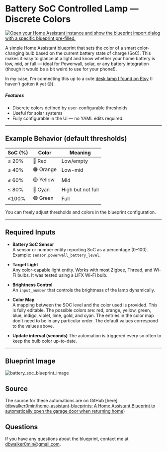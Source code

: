 # Battery SoC Controlled Lamp — Discrete Colors

[![Open your Home Assistant instance and show the blueprint import dialog with a specific blueprint pre-filled.](https://my.home-assistant.io/badges/blueprint_import.svg)](https://my.home-assistant.io/redirect/blueprint_import/?blueprint_url=https%3A%2F%2Fraw.githubusercontent.com%2Fdbwalker0min%2Fhome-assistant-blueprints%2Frefs%2Fheads%2Fmain%2Fblueprints%2Fautomation%2Fdbwalker0min%2Fbattery_soc_color_lamp_discrete.yaml)

A simple Home Assistant blueprint that sets the color of a smart color-changing bulb based on the current battery state of charge (SoC). This makes it easy to glance at a light and know whether your home battery is low, mid, or full — ideal for Powerwall, solar, or any battery integration (though it would be a bit weird to use for your phone!).

In my case, I'm connecting this up to a cute [desk lamp I found on Etsy](https://www.etsy.com/listing/1746498080/sci-fi-wasabi-custom-table-lamp-with?ref=user_profile&frs=1&pro=1) (I haven't gotten it yet :cry:).

##### Features

- Discrete colors defined by user-configurable thresholds  
- Useful for solar systems 
- Fully configurable in the UI — no YAML edits required.

---

## Example Behavior (default thresholds)

| SoC (%) | Color   | Meaning            |
|---------|---------|--------------------|
| ≤ 20%   | 🔴 Red     | Low/empty |
| ≤ 40%   | 🟠 Orange  | Low-mid            |
| ≤ 60%   | 🟡 Yellow  | Mid                |
| ≤ 80%   | 🩵 Cyan    | High but not full |
| ≤100%   | 🟢 Green   | Full               |

You can freely adjust thresholds and colors in the blueprint configuration.

---

## Required Inputs

- **Battery SoC Sensor**  
  A sensor or number entity reporting SoC as a percentage (0–100).  
  Example: `sensor.powerwall_battery_level`.

- **Target Light**  
  Any color-capable light entity. Works with most Zigbee, Thread, and Wi-Fi bulbs. It was tested using a LIFX Wi-Fi bulb.

- **Brightness Control**   
  An `input_number` that controls the brightness of the lamp dynamically.
  
- **Color Map**  
  A mapping between the SOC level and the color used is provided. This is fully editable. The possible colors are: red, orange, yellow, green, blue, indigo, violet, lime, gold, and cyan. The entries in the color map don't need to be in any particular order. The default values correspond to the values above.
  
- **Update interval (seconds)**
  The automation is triggered every so often to keep the bulb color up-to-date.
  

---

## Blueprint Image

![battery_soc_blueprint_image](C:\Users\dbwal\VSCode\HomeAssistant\garage-auto-open\docs\battery_soc_blueprint_image.png)

## Source

The source for these automations are on GitHub [here]([dbwalker0min/home-assistant-blueprints: A Home Assistant Blueprint to automatically open the garage door when returning home](https://github.com/dbwalker0min/home-assistant-blueprints))

## Questions

If you have any questions about the blueprint, contact me at [dbwalker0min@gmail.com](mailto:dbwalker0min@gmail.com).
